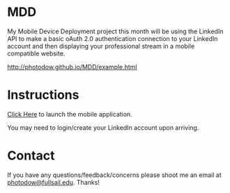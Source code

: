 MDD
===

My Mobile Device Deployment project this month will be using the LinkedIn API to make a basic oAuth 2.0 authentication connection to your LinkedIn account and then displaying your professional stream in a mobile compatible website.

<a href="http://photodow.github.io/MDD/" target="_blank">http://photodow.github.io/MDD/example.html</a>

Instructions
===

<a href="http://photodow.github.io/MDD/" target="_blank">Click Here</a> to launch the mobile application.

You may need to login/create your LinkedIn account upon arriving.

Contact
===

If you have any questions/feedback/concerns please shoot me an email at <a href="mailto:photodow@fullsail.edu">photodow@fullsail.edu. Thanks!
